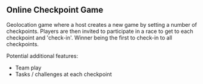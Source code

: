 ## Online Checkpoint Game

Geolocation game where a host creates a new game by setting a number of checkpoints. Players are then invited to participate in a race to get to each checkpoint and 'check-in'. Winner being the first to check-in to all checkpoints.

Potential additional features:
  - Team play
  - Tasks / challenges at each checkpoint